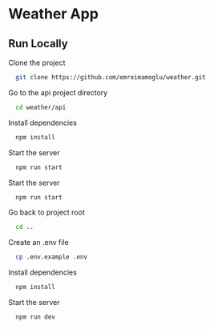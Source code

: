 
# Weather App




## Run Locally

Clone the project

```bash
  git clone https://github.com/emreimamoglu/weather.git
```

Go to the api project directory

```bash
  cd weather/api
```

Install dependencies

```bash
  npm install
```

Start the server

```bash
  npm run start
```

Start the server

```bash
  npm run start
```

Go back to project root

```bash
  cd ..
```

Create an .env file

```bash
  cp .env.example .env
```

Install dependencies

```bash
  npm install
```

Start the server

```bash
  npm run dev
```

